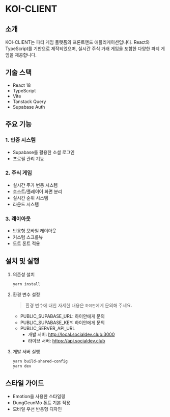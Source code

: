 # KOI-CLIENT

## 소개
KOI-CLIENT는 파티 게임 플랫폼의 프론트엔드 애플리케이션입니다. React와 TypeScript를 기반으로 제작되었으며, 실시간 주식 거래 게임을 포함한 다양한 파티 게임을 제공합니다.

## 기술 스택
- React 18
- TypeScript
- Vite
- Tanstack Query
- Supabase Auth

## 주요 기능
### 1. 인증 시스템
- Supabase를 활용한 소셜 로그인
- 프로필 관리 기능

### 2. 주식 게임
- 실시간 주가 변동 시스템
- 호스트/플레이어 화면 분리
- 실시간 순위 시스템
- 라운드 시스템

### 3. 레이아웃
- 반응형 모바일 레이아웃
- 커스텀 스크롤뷰
- 도트 폰트 적용

## 설치 및 실행
1. 의존성 설치
    ```bash
    yarn install
    ```

2. 환경 변수 설정
    > 환경 변수에 대한 자세한 내용은 `하이안`에게 문의해 주세요.
    - PUBLIC_SUPABASE_URL: 하이안에게 문의
    - PUBLIC_SUPABASE_KEY: 하이안에게 문의
    - PUBLIC_SERVER_API_URL
      - 개발 서버: http://local.socialdev.club:3000
      - 라이브 서버: https://api.socialdev.club
    
3. 개발 서버 실행
    ```bash
    yarn build-shared~config
    yarn dev
    ```

## 스타일 가이드
- Emotion을 사용한 스타일링
- DungGeunMo 폰트 기본 적용
- 모바일 우선 반응형 디자인